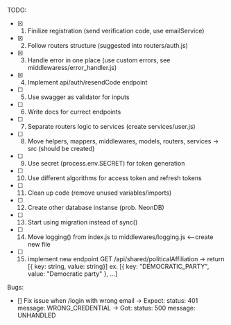 TODO:

- [x] 1. Finilize registration (send verification code, use emailService)
- [x] 2. Follow routers structure (suggested into routers/auth.js)
- [x] 3. Handle error in one place (use custom errors, see middlewaress/error_handler.js)
- [x] 4. Implement api/auth/resendCode endpoint
- [ ] 5. Use swagger as validator for inputs
- [ ] 6. Write docs for currect endpoints
- [ ] 7. Separate routers logic to services (create services/user.js)
- [ ] 8. Move helpers, mappers, middlewares, models, routers, services -> src (should be created)
- [ ] 9. Use secret (process.env.SECRET) for token generation
- [ ] 10. Use different algorithms for access token and refresh tokens
- [ ] 11. Clean up code (remove unused variables/imports)
- [ ] 12. Create other database instanse (prob. NeonDB)
- [ ] 13. Start using migration instead of sync()
- [ ] 14. Move logging() from index.js to middlewares/logging.js <--create new file
- [ ] 15. implement new endpoint GET /api/shared/politicalAffiliation -> return [{ key: string, value: string}] ex. [{ key: "DEMOCRATIC_PARTY", value: "Democratic party" }, ...]

Bugs:

- [] Fix issue when /login with wrong email
  -> Expect:
  status: 401 message: WRONG_CREDENTIAL
  -> Got:
  status: 500 message: UNHANDLED

